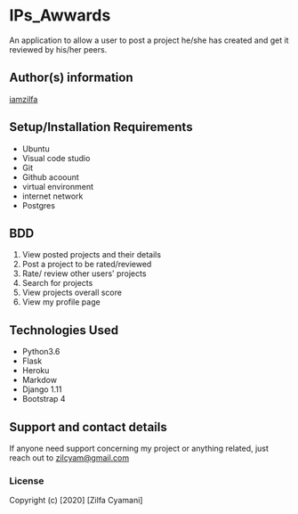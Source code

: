 # IPs_Awwards

An application to allow a user to post a project he/she has created and get it reviewed by his/her peers.

## Author(s) information
[iamzilfa](https://github.com/iamzilfa)

## Setup/Installation Requirements
* Ubuntu
* Visual code studio
* Git
* Github acoount
* virtual environment
* internet network
* Postgres

## BDD

1. View posted projects and their details
2. Post a project to be rated/reviewed
3. Rate/ review other users' projects
4. Search for projects 
5. View projects overall score
6. View my profile page


## Technologies Used
* Python3.6
* Flask
* Heroku
* Markdow
* Django 1.11
* Bootstrap 4


## Support and contact details
If anyone need support concerning my project or anything related, just reach out to zilcyam@gmail.com
 
<!-- [Here is the Link](https://zilinsta.herokuapp.com/ "Awward") -->

### License

Copyright (c) [2020] [Zilfa Cyamani]
